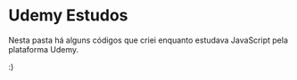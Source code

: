# Udemy Estudos

Nesta pasta há alguns códigos que criei enquanto estudava JavaScript pela plataforma Udemy.


:)
